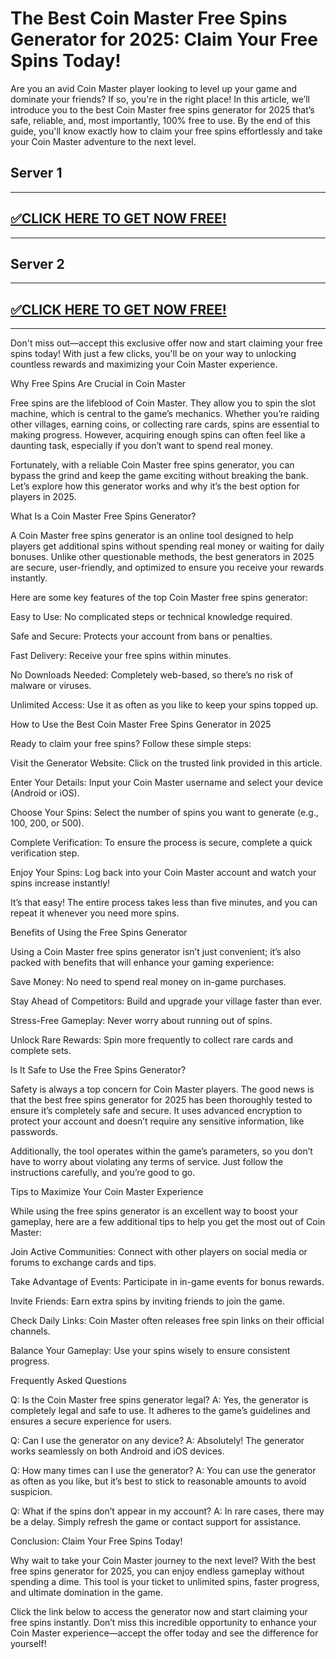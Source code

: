 # The Best Coin Master Free Spins Generator for 2025: Claim Your Free Spins Today!

Are you an avid Coin Master player looking to level up your game and dominate your friends? If so, you're in the right place! In this article, we’ll introduce you to the best Coin Master free spins generator for 2025 that’s safe, reliable, and, most importantly, 100% free to use. By the end of this guide, you'll know exactly how to claim your free spins effortlessly and take your Coin Master adventure to the next level.

## Server 1

--------------------------------------------
## [✅CLICK HERE TO GET NOW FREE!](https://besteventtoday.com/c/spin/)

--------------------------------------------

## Server 2

--------------------------------------------
## [✅CLICK HERE TO GET NOW FREE!](https://besteventtoday.com/coin-spin/)

--------------------------------------------

Don't miss out—accept this exclusive offer now and start claiming your free spins today! With just a few clicks, you'll be on your way to unlocking countless rewards and maximizing your Coin Master experience.

Why Free Spins Are Crucial in Coin Master

Free spins are the lifeblood of Coin Master. They allow you to spin the slot machine, which is central to the game’s mechanics. Whether you’re raiding other villages, earning coins, or collecting rare cards, spins are essential to making progress. However, acquiring enough spins can often feel like a daunting task, especially if you don’t want to spend real money.

Fortunately, with a reliable Coin Master free spins generator, you can bypass the grind and keep the game exciting without breaking the bank. Let’s explore how this generator works and why it’s the best option for players in 2025.

What Is a Coin Master Free Spins Generator?

A Coin Master free spins generator is an online tool designed to help players get additional spins without spending real money or waiting for daily bonuses. Unlike other questionable methods, the best generators in 2025 are secure, user-friendly, and optimized to ensure you receive your rewards instantly.

Here are some key features of the top Coin Master free spins generator:

Easy to Use: No complicated steps or technical knowledge required.

Safe and Secure: Protects your account from bans or penalties.

Fast Delivery: Receive your free spins within minutes.

No Downloads Needed: Completely web-based, so there’s no risk of malware or viruses.

Unlimited Access: Use it as often as you like to keep your spins topped up.

How to Use the Best Coin Master Free Spins Generator in 2025

Ready to claim your free spins? Follow these simple steps:

Visit the Generator Website: Click on the trusted link provided in this article.

Enter Your Details: Input your Coin Master username and select your device (Android or iOS).

Choose Your Spins: Select the number of spins you want to generate (e.g., 100, 200, or 500).

Complete Verification: To ensure the process is secure, complete a quick verification step.

Enjoy Your Spins: Log back into your Coin Master account and watch your spins increase instantly!

It’s that easy! The entire process takes less than five minutes, and you can repeat it whenever you need more spins.

Benefits of Using the Free Spins Generator

Using a Coin Master free spins generator isn’t just convenient; it’s also packed with benefits that will enhance your gaming experience:

Save Money: No need to spend real money on in-game purchases.

Stay Ahead of Competitors: Build and upgrade your village faster than ever.

Stress-Free Gameplay: Never worry about running out of spins.

Unlock Rare Rewards: Spin more frequently to collect rare cards and complete sets.

Is It Safe to Use the Free Spins Generator?

Safety is always a top concern for Coin Master players. The good news is that the best free spins generator for 2025 has been thoroughly tested to ensure it’s completely safe and secure. It uses advanced encryption to protect your account and doesn’t require any sensitive information, like passwords.

Additionally, the tool operates within the game’s parameters, so you don’t have to worry about violating any terms of service. Just follow the instructions carefully, and you’re good to go.

Tips to Maximize Your Coin Master Experience

While using the free spins generator is an excellent way to boost your gameplay, here are a few additional tips to help you get the most out of Coin Master:

Join Active Communities: Connect with other players on social media or forums to exchange cards and tips.

Take Advantage of Events: Participate in in-game events for bonus rewards.

Invite Friends: Earn extra spins by inviting friends to join the game.

Check Daily Links: Coin Master often releases free spin links on their official channels.

Balance Your Gameplay: Use your spins wisely to ensure consistent progress.

Frequently Asked Questions

Q: Is the Coin Master free spins generator legal?
A: Yes, the generator is completely legal and safe to use. It adheres to the game’s guidelines and ensures a secure experience for users.

Q: Can I use the generator on any device?
A: Absolutely! The generator works seamlessly on both Android and iOS devices.

Q: How many times can I use the generator?
A: You can use the generator as often as you like, but it’s best to stick to reasonable amounts to avoid suspicion.

Q: What if the spins don’t appear in my account?
A: In rare cases, there may be a delay. Simply refresh the game or contact support for assistance.

Conclusion: Claim Your Free Spins Today!

Why wait to take your Coin Master journey to the next level? With the best free spins generator for 2025, you can enjoy endless gameplay without spending a dime. This tool is your ticket to unlimited spins, faster progress, and ultimate domination in the game.

Click the link below to access the generator now and start claiming your free spins instantly. Don’t miss this incredible opportunity to enhance your Coin Master experience—accept the offer today and see the difference for yourself!
